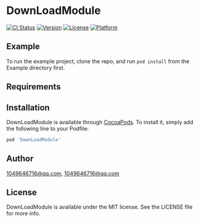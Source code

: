 # DownLoadModule

[![CI Status](https://img.shields.io/travis/1049646716@qq.com/DownLoadModule.svg?style=flat)](https://travis-ci.org/1049646716@qq.com/DownLoadModule)
[![Version](https://img.shields.io/cocoapods/v/DownLoadModule.svg?style=flat)](https://cocoapods.org/pods/DownLoadModule)
[![License](https://img.shields.io/cocoapods/l/DownLoadModule.svg?style=flat)](https://cocoapods.org/pods/DownLoadModule)
[![Platform](https://img.shields.io/cocoapods/p/DownLoadModule.svg?style=flat)](https://cocoapods.org/pods/DownLoadModule)

## Example

To run the example project, clone the repo, and run `pod install` from the Example directory first.

## Requirements

## Installation

DownLoadModule is available through [CocoaPods](https://cocoapods.org). To install
it, simply add the following line to your Podfile:

```ruby
pod 'DownLoadModule'
```

## Author

1049646716@qq.com, 1049646716@qq.com

## License

DownLoadModule is available under the MIT license. See the LICENSE file for more info.
